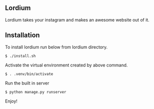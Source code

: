 Lordium
---------------
Lordium takes your instagram and makes an awesome website out of it.


Installation
---------------

To install lordium run below from lordium directory.

    $ ./install.sh


Activate the virtual environment created by above command.

    $ . .venv/bin/activate

Run the built in server

    $ python manage.py runserver


Enjoy!
